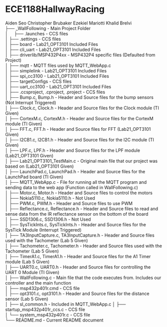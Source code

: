 # ECE1188HallwayRacing
Aiden Seo
Christopher Brubaker
Ezekiel Mariotti
Khalid Brelvi    
├── _WallFollowing                           - Main Project Folder  
│&nbsp;&nbsp;&nbsp;&nbsp;&nbsp;├── .launches                            - CCS files  
│   ├── .settings                            - CCS files  
│   ├── board                                - Lab21_OPT3101 Included Files  
│   ├── cli_uart                             - Lab21_OPT3101 Included Files  
│   ├── driverlib/MSP432P4xx                 - MSP432P4 specific files (Defaulted from Project)  
│   ├── mqtt                                 - MQTT files used by MQTT_WebApp.c  
│   ├── simplelink                           - Lab21_OPT3101 Included Files  
│   ├── spi_cc3100                           - Lab21_OPT3101 Included Files  
│   ├── targetConfigs                        - CCS files  
│   ├── uart_cc3100                          - Lab21_OPT3101 Included Files  
│   ├── .ccsproject, .cproject, .project     - CCS files  
│   ├── Bump.c, Bump.h                       - Header and Source files for the bump sensors (Not Interrupt Triggered)  
│   ├── Clock.c, Clock.h                     - Header and Source files for the Clock module (TI Given)  
│   ├── CortexM.c, CortexM.h                 - Header and Source files for the CortexM module (TI Given)  
│   ├── FFT.c, FFT.h                         - Header and Source files for FFT (Lab21_OPT3101 Given)  
│   ├── I2CB1.c, I2CB1.h                     - Header and Source files for the I2C module (TI Given)  
│   ├── LPF.c, LPF.h                         - Header and Source files for the LPF module (Lab21_OPT3101 Given)  
│   ├── Lab21_OPT3101_TestMain.c             - Original main file that our project was based on (Lab21_OPT3101 Given)  
│   ├── LaunchPad.c, LaunchPad.h             - Header and Source files for the LaunchPad board (TI Given)  
│   ├── MQTT_WebApp.c                        - File for running all the MQTT program and sending data to the web app (Function called in WallFollowing.c)  
│   ├── Motor.c, Motor.h                     - Header and Source files to control the motors  
│   ├── Nokia5110.c, Nokia5110.h             - Not Used  
│   ├── PWM.c, PWM.h                         - Header and Source files to use PWM  
│   ├── Reflectance.c, Reflectance.h         - Header and Source files to read and sense data from the IR reflectance sensor on the bottom of the board  
│   ├── SSD1306.c, SSD1306.h                 - Not Used  
│   ├── SysTickInts.c, SysTickInts.h         - Header and Source files for the SysTick Module (Interrupt Triggered)  
│   ├── TA3InputCapture.c, TA3InputCapture.h - Header and Source files used with the Tachometer (Lab 5 Given)  
│   ├── Tachometer.c, Tachometer.h           - Header and Source files used with the Tachometer (Lab 5 Given)  
│   ├── TimerA1.c, TimerA1.h                 - Header and Source files for the A1 Timer module (Lab 5 Given)  
│   ├── UART0.c, UART0.h                     - Header and Source files for controlling the UART 0 Module (TI Given)  
│   ├── WallFollowing.c                      - Main file that the code executes from. Includes our controller and the main function  
│   ├── msp432p401r.cmd                      - CCS file  
│   ├── opt3101.c, opt3101.h                 - Header and Source files for the distance sensor (Lab 5 Given)  
│   ├── sl_common.h                          - Included in MQTT_WebApp.c 
│   ├── startup_msp432p401r_ccs.c            - CCS file  
│   └── system_msp432p401r.c                 - CCS file  
└── README.md                                - Current README document  
